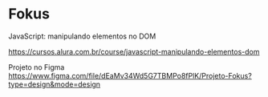 # Fokus
JavaScript: manipulando elementos no DOM

https://cursos.alura.com.br/course/javascript-manipulando-elementos-dom

Projeto no Figma
https://www.figma.com/file/dEaMv34Wd5G7TBMPo8fPlK/Projeto-Fokus?type=design&mode=design